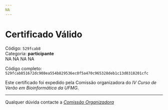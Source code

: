 ```yaml
---
NA
---
```


# Certificado Válido

Código: `529fcab8`<br>
Categoria: **participante**<br>
NA
NA
NA
NA


Código completo: `529fcab851672dc908ea554b829536ec0f5a470c965328deb1c13d0318201cfc`


Este certificado foi expedido pela Comissão organizadora do *IV Curso de Verão em Bioinformática da UFMG*.

----

Qualquer dúvida contacte a [_Comissão Organizadora_](<mailto:cursobioinfoufmg@gmail.com$subject=[Certificados]>)

